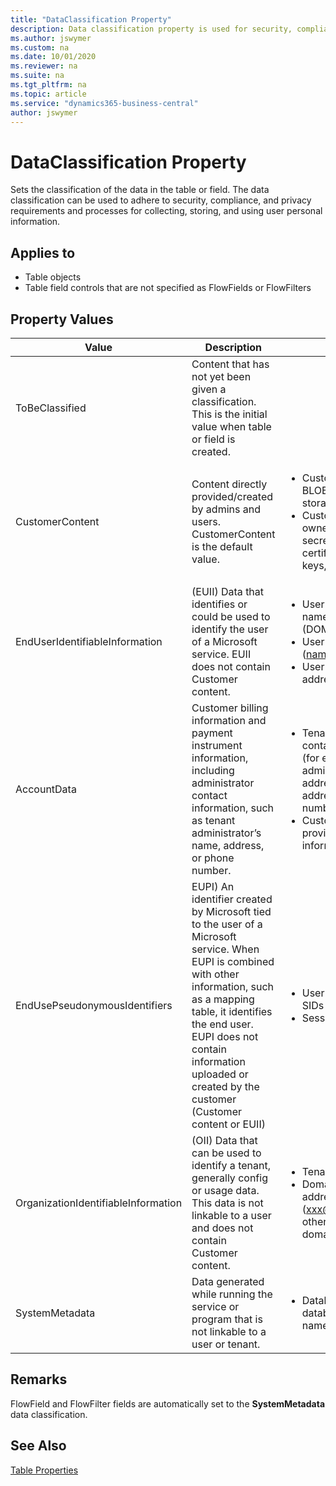 ```yaml
---
title: "DataClassification Property"
description: Data classification property is used for security, compliance, privacy and process of collecting, storing and using user personal information. 
ms.author: jswymer
ms.custom: na
ms.date: 10/01/2020
ms.reviewer: na
ms.suite: na
ms.tgt_pltfrm: na
ms.topic: article
ms.service: "dynamics365-business-central"
author: jswymer
---
```


# DataClassification Property
Sets the classification of the data in the table or field. The data classification can be used to adhere to security, compliance, and privacy requirements and processes for collecting, storing, and using user personal information.  

## Applies to  

-   Table objects
-   Table field controls that are not specified as FlowFields or FlowFilters

## Property Values  
|Value|Description|Example| 
|-----|-----------|-------|
|ToBeClassified|Content that has not yet been given a classification. This is the initial value when table or field is created.||
|CustomerContent|Content directly provided/created by admins and users. CustomerContent is the default value.|<ul><li>Customer generated BLOB or structured storage data</li><li>Customer-owned/provided secrets (passwords, certificates, encryption keys, storage keys)</li></ul>|
|EndUserIdentifiableInformation|(EUII) Data that identifies or could be used to identify the user of a Microsoft service. EUII does not contain Customer content.|<ul><li>User name or display name (DOMAIN\UserName)</li><li>User principle name (name@company.com)</li><li>User-specific IP address</li></ul>| 
|AccountData|Customer billing information and payment instrument information, including administrator contact information, such as tenant administrator’s name, address, or phone number.|<ul><li>Tenant administrator contact information (for example, tenant administrator’s name, address, e-mail address, phone number)</li><li>Customer’s provisioning information</li></ul>|  
|EndUsePseudonymousIdentifiers|EUPI) An identifier created by Microsoft tied to the user of a Microsoft service. When EUPI is combined with other information, such as a mapping table, it identifies the end user. EUPI does not contain information uploaded or created by the customer (Customer content or EUII)|<ul><li>User GUIDs, PUIDs, or SIDs</li><li>Session IDs</li></ul>|
|OrganizationIdentifiableInformation|(OII) Data that can be used to identify a tenant, generally config or usage data. This data is not linkable to a user and does not contain Customer content.|<ul><li>Tenant ID (non-GUID)</li><li>Domain name in e-mail address (xxx@contoso.com) or other tenant-specific domain information</li></ul>| 
|SystemMetadata|Data generated while running the service or program that is not linkable to a user or tenant. |<ul><li>Database table names, database column names, entity names</li></ul>| 


## Remarks  
FlowField and FlowFilter fields are automatically set to the **SystemMetadata** data classification.  
  
## See Also
[Table Properties](devenv-table-properties.md)  
<!-- [Classifying Data](../../classifying-data.md)  
[View All Current Field Data Classifications](../../classifying-data.md#ViewDataClassifications)  -->